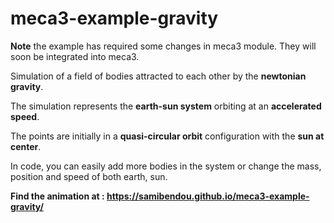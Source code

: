 # meca3-example-gravity

**Note** the example has required some changes in meca3 module. They will soon be integrated into meca3.

Simulation of a field of bodies attracted to each other by the **newtonian gravity**.

The simulation represents the **earth-sun system** orbiting at an **accelerated speed**.

The points are initially in a **quasi-circular orbit** configuration with the **sun at center**.

In code, you can easily add more bodies in the system or change the mass, position and speed of both earth, sun.

**Find the animation at : https://samibendou.github.io/meca3-example-gravity/**
